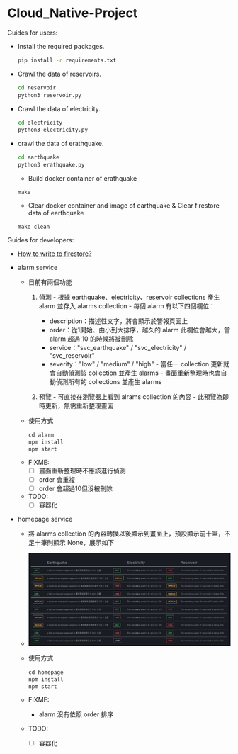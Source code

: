 # Cloud_Native-Project

Guides for users:

- Install the required packages.

    ``` sh
    pip install -r requirements.txt
    ```

- Crawl the data of reservoirs.

    ``` sh
    cd reservoir
    python3 reservoir.py
    ```

- Crawl the data of electricity.

    ``` sh
    cd electricity
    python3 electricity.py
    ```

- crawl the data of erathquake.

    ``` sh
    cd earthquake
    python3 erathquake.py
    ```
    - Build docker container of erathquake
    ```
    make
    ```
    - Clear docker container and image of earthquake & Clear firestore data of earthquake
    ```
    make clean
    ```

Guides for developers:
- [How to write to firestore?](/write_to_firestore.pdf)

- alarm service 
    - 目前有兩個功能
        1. 偵測
          - 根據 earthquake、electricity、reservoir collections 產生 alarm 並存入 alarms collection
          - 每個 alarm 有以下四個欄位：
            - description：描述性文字，將會顯示於警報頁面上
            - order：從1開始、由小到大排序，越久的 alarm 此欄位會越大，當 alarm 超過 10 的時候將被刪除
            - service："svc_earthquake" / "svc_electricity" / "svc_reservoir"
            - severity："low" / "medium" / "high"
          - 當任一 collection 更新就會自動偵測該 collection 並產生 alarms
          - 畫面重新整理時也會自動偵測所有的 collections 並產生 alarms
          
        2. 預覽
          - 可直接在瀏覽器上看到 alrams collection 的內容
          - 此預覽為即時更新，無需重新整理畫面
    - 使用方式
        ```
        cd alarm
        npm install
        npm start
        ```
    - FIXME: 
        - [ ] 畫面重新整理時不應該進行偵測
        - [ ] order 會重複
        - [ ] order 會超過10但沒被刪除
    - TODO:
        - [ ] 容器化

- homepage service
    - 將 alarms collection 的內容轉換以後顯示到畫面上，預設顯示前十筆，不足十筆則顯示 None，展示如下
    - ![screenshor](./homepage/screenshot.jpg)
    
    

    - 使用方式
        ```
        cd homepage
        npm install
        npm start
        ```
    - FIXME:
        -  alarm 沒有依照 order 排序
    - TODO:
        - [ ] 容器化